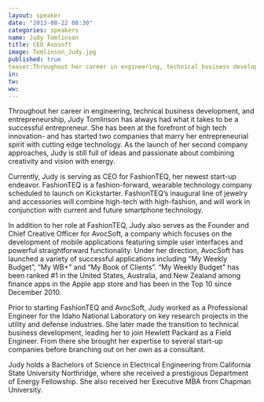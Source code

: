 ```yaml
---
layout: speaker
date: "2013-08-22 08:30"
categories: speakers
name: Judy Tomlinson
title: CEO Avosoft
image: Tomlinson_Judy.jpg
published: true
teaser:Throughout her career in engineering, technical business development, and entrepreneurship, Judy Tomlinson has always had what it takes to be a successful entrepreneur.  She has been at the forefront of high tech innovation- and has started two companies that marry her entrepreneurial spirit with cutting edge technology.  
in:
tw:
ww: 
---
```

Throughout her career in engineering, technical business development, and entrepreneurship, Judy Tomlinson has always had what it takes to be a successful entrepreneur.  She has been at the forefront of high tech innovation- and has started two companies that marry her entrepreneurial spirit with cutting edge technology.  As the launch of her second company approaches, Judy is still full of ideas and passionate about combining creativity and vision with energy. Currently, Judy is serving as CEO for FashionTEQ, her newest start-up endeavor. FashionTEQ is a fashion-forward, wearable technology company scheduled to launch on Kickstarter.  FashionTEQ’s inaugural line of jewelry and accessories will combine high-tech with high-fashion, and will work in conjunction with current and future smartphone technology.  In addition to her role at FashionTEQ, Judy also serves as the Founder and Chief Creative Officer for AvocSoft, a company which focuses on the development of mobile applications featuring simple user interfaces and powerful straightforward functionality. Under her direction, AvocSoft has launched a variety of successful applications including “My Weekly Budget”, “My WB+” and “My Book of Clients”. “My Weekly Budget" has been ranked #1 in the United States, Australia, and New Zealand among finance apps in the Apple app store and has been in the Top 10 since December 2010. Prior to starting FashionTEQ and AvocSoft, Judy worked as a Professional Engineer for the Idaho National Laboratory on key research projects in the utility and defense industries. She later made the transition to technical business development, leading her to join Hewlett Packard as a Field Engineer.  From there she brought her expertise to several start-up companies before branching out on her own as a consultant.Judy holds a Bachelors of Science in Electrical Engineering from California State University Northridge, where she received a prestigious Department of Energy Fellowship.  She also received her Executive MBA from Chapman University. 